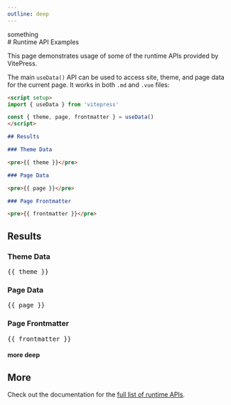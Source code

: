 ```yaml
---
outline: deep
---
```


<div class="w-10 h-10 bg-red-200"> something</div>
# Runtime API Examples

This page demonstrates usage of some of the runtime APIs provided by VitePress.

The main `useData()` API can be used to access site, theme, and page data for the current page. It
works in both `.md` and `.vue` files:

```md
<script setup>
import { useData } from 'vitepress'

const { theme, page, frontmatter } = useData()
</script>

## Results

### Theme Data

<pre>{{ theme }}</pre>

### Page Data

<pre>{{ page }}</pre>

### Page Frontmatter

<pre>{{ frontmatter }}</pre>
```

<script setup>
import { useData } from 'vitepress'

const { site, theme, page, frontmatter } = useData()
</script>

## Results

### Theme Data

<pre>{{ theme }}</pre>

### Page Data

<pre>{{ page }}</pre>

### Page Frontmatter

<pre>{{ frontmatter }}</pre>

#### more deep

## More

Check out the documentation for the
[full list of runtime APIs](https://vitepress.dev/reference/runtime-api#usedata).
